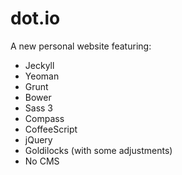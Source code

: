 dot.io
======

A new personal website featuring:

- Jeckyll
- Yeoman
- Grunt
- Bower
- Sass 3
- Compass
- CoffeeScript
- jQuery
- Goldilocks (with some adjustments)
- No CMS

